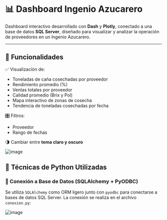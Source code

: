 # 📊 Dashboard Ingenio Azucarero

Dashboard interactivo desarrollado con **Dash** y **Plotly**, conectado a una base de datos **SQL Server**, diseñado para visualizar y analizar la operación de proveedores en un Ingenio Azucarero.

---

## 🔎 Funcionalidades

✅ Visualización de:
- Toneladas de caña cosechadas por proveedor  
- Rendimiento promedio (%)  
- Ventas totales por proveedor  
- Calidad promedio (Brix y Pol)  
- Mapa interactivo de zonas de cosecha  
- Tendencia de toneladas cosechadas por fecha  

🎛️ Filtros:
- Proveedor  
- Rango de fechas  

🌗 Cambiar entre **tema claro y oscuro**

![image](https://github.com/user-attachments/assets/1c45c072-a29f-4d3a-8056-6839013b2d9b)

## 🧠 Técnicas de Python Utilizadas

### 🔗 Conexión a Base de Datos (SQLAlchemy + PyODBC)
Se utiliza `SQLAlchemy` como ORM ligero junto con `pyodbc` para conectarse a bases de datos SQL Server. La conexión se realiza en el archivo `conexion.py`:

![image](https://github.com/user-attachments/assets/6f1c406b-c699-48d4-beb5-a531262949c6)



